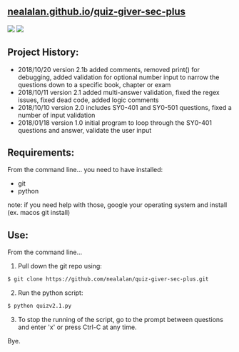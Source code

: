 ## [nealalan.github.io](https://nealalan.github.io)/[quiz-giver-sec-plus](https://nealalan.github.io/quiz-giver-sec-plus)

![](https://github.com/nealalan/quiz-giver-sec-plus/blob/master/images/Screen%20Shot%202018-10-20%20at%201.39.49%20PM.jpg?raw=true)
![](https://github.com/nealalan/quiz-giver-sec-plus/blob/master/images/Screen%20Shot%202018-10-20%20at%201.38.46%20PM.jpg?raw=true)

## Project History:
- 2018/10/20 version 2.1b added comments, removed print() for debugging, added validation for optional number input to narrow the questions down to a specific book, chapter or exam
- 2018/10/11 version 2.1 added multi-answer validation, fixed the regex issues, fixed dead code, added logic comments
- 2018/10/10 version 2.0 includes SY0-401 and SY0-501 questions, fixed a number of input validation
- 2018/01/18 version 1.0 initial program to loop through the SY0-401 questions and answer, validate the user input

## Requirements:
From the command line... you need to have installed:
- git
- python

note: if you need help with those, google your operating system and install (ex. macos git install)

## Use:
From the command line...

1) Pull down the git repo using:
```bash
$ git clone https://github.com/nealalan/quiz-giver-sec-plus.git
```
2) Run the python script:
```bash
$ python quizv2.1.py
```
3) To stop the running of the script, go to the prompt between questions and enter 'x' or press Ctrl-C at any time.

Bye.
